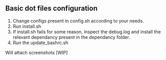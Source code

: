 ## Basic dot files configuration

1. Change configs present in config.sh according to your needs.
2. Run install.sh
3. If install.sh fails for some reason, inspect the debug.log and install the relevant dependancy present in the dependancy folder.
3. Run the update_bashrc.sh

Will attach screenshots [WIP]
